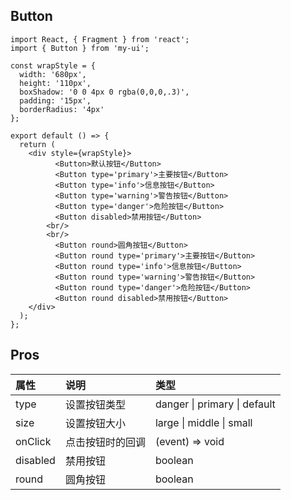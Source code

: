 ## Button

```tsx
import React, { Fragment } from 'react';
import { Button } from 'my-ui';

const wrapStyle = {
  width: '680px',
  height: '110px',
  boxShadow: '0 0 4px 0 rgba(0,0,0,.3)',
  padding: '15px',
  borderRadius: '4px'
};

export default () => {
  return (
    <div style={wrapStyle}>
          <Button>默认按钮</Button>
          <Button type='primary'>主要按钮</Button>
          <Button type='info'>信息按钮</Button>
          <Button type='warning'>警告按钮</Button>
          <Button type='danger'>危险按钮</Button>
          <Button disabled>禁用按钮</Button>
        <br/>
        <br/>
          <Button round>圆角按钮</Button>
          <Button round type='primary'>主要按钮</Button>
          <Button round type='info'>信息按钮</Button>
          <Button round type='warning'>警告按钮</Button>
          <Button round type='danger'>危险按钮</Button>
          <Button round disabled>禁用按钮</Button>
    </div>
  );
};
```

## Pros

| 属性    | 说明             | 类型                         |
| :------ | :--------------- | :--------------------------- |
| type    | 设置按钮类型     | danger \| primary \| default |
| size    | 设置按钮大小     | large \| middle \| small     |
| onClick | 点击按钮时的回调 | (event) => void              |
| disabled |  禁用按钮 |     boolean    |  
| round | 圆角按钮 |  boolean           |
